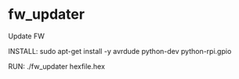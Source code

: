 # fw_updater
Update FW

INSTALL:
sudo apt-get install -y avrdude python-dev python-rpi.gpio

RUN:
./fw_updater hexfile.hex